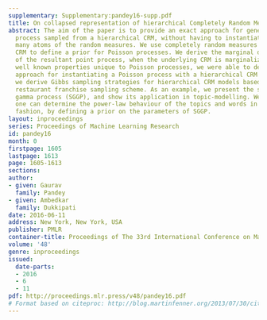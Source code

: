 ```yaml
---
supplementary: Supplementary:pandey16-supp.pdf
title: On collapsed representation of hierarchical Completely Random Measures
abstract: The aim of the paper is to provide an exact approach for generating a Poisson
  process sampled from a hierarchical CRM, without having to instantiate the infinitely
  many atoms of the random measures. We use completely random measures (CRM) and hierarchical
  CRM to define a prior for Poisson processes. We derive the marginal distribution
  of the resultant point process, when the underlying CRM is marginalized out. Using
  well known properties unique to Poisson processes, we were able to derive an exact
  approach for instantiating a Poisson process with a hierarchical CRM prior. Furthermore,
  we derive Gibbs sampling strategies for hierarchical CRM models based on Chinese
  restaurant franchise sampling scheme. As an example, we present the sum of generalized
  gamma process (SGGP), and show its application in topic-modelling. We show that
  one can determine the power-law behaviour of the topics and words in a Bayesian
  fashion, by defining a prior on the parameters of SGGP.
layout: inproceedings
series: Proceedings of Machine Learning Research
id: pandey16
month: 0
firstpage: 1605
lastpage: 1613
page: 1605-1613
sections: 
author:
- given: Gaurav
  family: Pandey
- given: Ambedkar
  family: Dukkipati
date: 2016-06-11
address: New York, New York, USA
publisher: PMLR
container-title: Proceedings of The 33rd International Conference on Machine Learning
volume: '48'
genre: inproceedings
issued:
  date-parts:
  - 2016
  - 6
  - 11
pdf: http://proceedings.mlr.press/v48/pandey16.pdf
# Format based on citeproc: http://blog.martinfenner.org/2013/07/30/citeproc-yaml-for-bibliographies/
---
```

